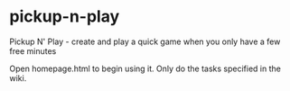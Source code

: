 pickup-n-play
=============

Pickup N' Play - create and play a quick game when you only have a few free minutes

Open homepage.html to begin using it. Only do the tasks specified in the wiki.
